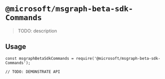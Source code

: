 # `@microsoft/msgraph-beta-sdk-Commands`

> TODO: description

## Usage

```
const msgraphBetaSdkCommands = require('@microsoft/msgraph-beta-sdk-Commands');

// TODO: DEMONSTRATE API
```
